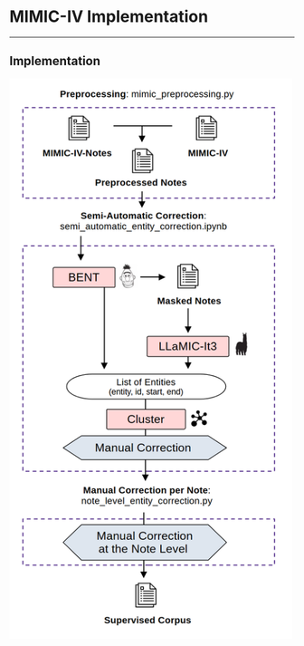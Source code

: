 # MIMIC-IV Implementation  

---

## Implementation

<img src="assets/correction.png" alt="LLaMIC Pipeline" width="500"/>
